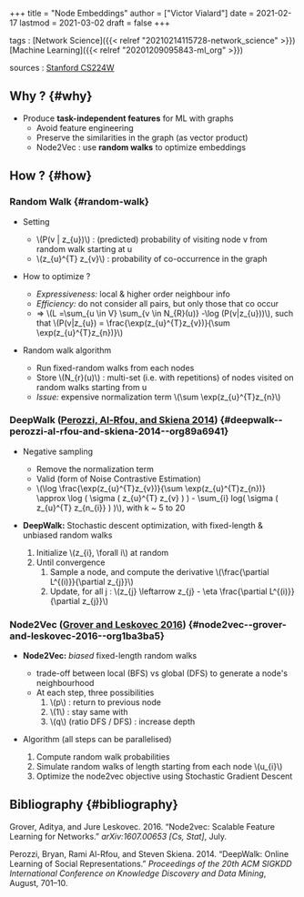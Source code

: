 +++
title = "Node Embeddings"
author = ["Victor Vialard"]
date = 2021-02-17
lastmod = 2021-03-02
draft = false
+++

tags
: [Network Science]({{< relref "20210214115728-network_science" >}}) [Machine Learning]({{< relref "20201209095843-ml_org" >}})

sources
: [Stanford CS224W](http://web.stanford.edu/class/cs224w)

## Why ? {#why}

- Produce **task-independent features** for ML with graphs
  - Avoid feature engineering
  - Preserve the similarities in the graph (as vector product)
  - Node2Vec : use **random walks** to optimize embeddings

## How ? {#how}

### Random Walk {#random-walk}

- Setting

  - \\(P(v | z\_{u})\\) : (predicted) probability of visiting node v from random walk starting at u
  - \\(z\_{u}^{T} z\_{v}\\) : probability of co-occurrence in the graph

- How to optimize ?

  - _Expressiveness:_ local & higher order neighbour info
  - _Efficiency:_ do not consider all pairs, but only those that co occur
  - ⇒ \\(L =\sum\_{u \in V} \sum\_{v \in N\_{R}(u)} -\log (P(v|z\_{u}))\\), such that \\(P(v|z\_{u}) = \frac{\exp(z\_{u}^{T}z\_{v})}{\sum \exp(z\_{u}^{T}z\_{n})}\\)

- Random walk algorithm
  - Run fixed-random walks from each nodes
  - Store \\(N\_{r}(u)\\) : multi-set (i.e. with repetitions) of nodes visited on random walks starting from u
  - _Issue:_ expensive normalization term \\(\sum \exp(z\_{u}^{T}z\_{n}\\)

### DeepWalk ([Perozzi, Al-Rfou, and Skiena 2014](#org89a6941)) {#deepwalk--perozzi-al-rfou-and-skiena-2014--org89a6941}

- Negative sampling

  - Remove the normalization term
  - Valid (form of Noise Contrastive Estimation)
  - \\(\log \frac{\exp(z\_{u}^{T}z\_{v})}{\sum \exp(z\_{u}^{T}z\_{n})} \approx \log ( \sigma ( z\_{u}^{T} z\_{v} ) ) - \sum\_{i} log( \sigma ( z\_{u}^{T} z\_{n\_{i}} ) )\\), with k ~ 5 to 20

- **DeepWalk:** Stochastic descent optimization, with fixed-length & unbiased random walks
  1.  Initialize \\(z\_{i}, \forall i\\) at random
  2.  Until convergence
      1.  Sample a node, and compute the derivative \\(\frac{\partial L^{(i)}}{\partial z\_{j}}\\)
      2.  Update, for all j : \\(z\_{j} \leftarrow z\_{j} - \eta \frac{\partial L^{(i)}}{\partial z\_{j}}\\)

### Node2Vec ([Grover and Leskovec 2016](#org1ba3ba5)) {#node2vec--grover-and-leskovec-2016--org1ba3ba5}

- **Node2Vec:** _biased_ fixed-length random walks

  - trade-off between local (BFS) vs global (DFS) to generate a node's neighbourhood
  - At each step, three possibilities
    1.  \\(p\\) : return to previous node
    2.  \\(1\\) : stay same with
    3.  \\(q\\) (ratio DFS / DFS) : increase depth

- Algorithm (all steps can be parallelised)
  1.  Compute random walk probabilities
  2.  Simulate random walks of length starting from each node \\(u\_{i}\\)
  3.  Optimize the node2vec objective using Stochastic Gradient Descent

## Bibliography {#bibliography}

<a id="org1ba3ba5"></a>Grover, Aditya, and Jure Leskovec. 2016. “Node2vec: Scalable Feature Learning for Networks.” _arXiv:1607.00653 [Cs, Stat]_, July.

<a id="org89a6941"></a>Perozzi, Bryan, Rami Al-Rfou, and Steven Skiena. 2014. “DeepWalk: Online Learning of Social Representations.” _Proceedings of the 20th ACM SIGKDD International Conference on Knowledge Discovery and Data Mining_, August, 701–10.

